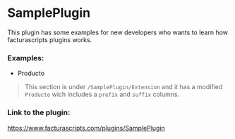 # SamplePlugin

This plugin has some examples for new developers who wants to learn how facturascripts plugins works.

### Examples:

- Producto

> This section is under `/SamplePlugin/Extension` and it has a modified `Producto` wich includes a `prefix` and `suffix` columns.

### Link to the plugin:

https://www.facturascripts.com/plugins/SamplePlugin
